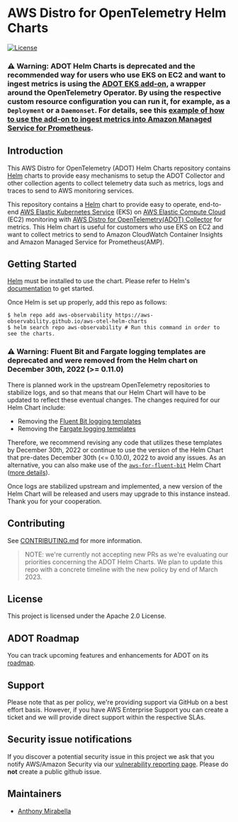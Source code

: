 # AWS Distro for OpenTelemetry Helm Charts
[![License](https://img.shields.io/badge/License-Apache%202.0-blue.svg)](https://opensource.org/licenses/Apache-2.0)


### :warning: Warning: ADOT Helm Charts is deprecated and the recommended way for users who use EKS on EC2 and want to ingest metrics is using the [ADOT EKS add-on](https://aws-otel.github.io/docs/getting-started/adot-eks-add-on), a wrapper around the OpenTelemetry Operator. By using the respective custom resource configuration you can run it, for example, as a `Deployment` or a `Daemonset`. For details, see this [example of how to use the add-on to ingest metrics into Amazon Managed Service for Prometheus](https://aws-otel.github.io/docs/getting-started/adot-eks-add-on/config-amp).


## Introduction
This AWS Distro for OpenTelemetry (ADOT) Helm Charts repository contains [Helm](https://helm.sh/) charts to provide easy mechanisms to setup the ADOT Collector and other collection agents to collect telemetry data such as metrics, logs and traces to send to AWS monitoring services.

This repository contains a [Helm](https://helm.sh/) chart to provide easy to operate, end-to-end  [AWS Elastic Kubernetes Service](https://aws.amazon.com/eks/) (EKS) on [AWS Elastic Compute Cloud](https://aws.amazon.com/ec2/) (EC2) monitoring with [AWS Distro for OpenTelemetry(ADOT) Collector](https://docs.aws.amazon.com/AmazonCloudWatch/latest/monitoring/Container-Insights-EKS-otel.html) for metrics. This Helm chart is useful for customers who use EKS on EC2 and want to collect metrics to send to Amazon CloudWatch Container Insights and Amazon Managed Service for Prometheus(AMP).

## Getting Started

[Helm](https://helm.sh/) must be installed to use the chart. Please refer to Helm's [documentation](https://helm.sh/docs/) to get started.

Once Helm is set up properly, add this repo as follows:
```console
$ helm repo add aws-observability https://aws-observability.github.io/aws-otel-helm-charts
$ helm search repo aws-observability # Run this command in order to see the charts.
```

### :warning: Warning: Fluent Bit and Fargate logging templates are deprecated and were removed from the Helm chart on December 30th, 2022 (>= 0.11.0)

There is planned work in the upstream OpenTelemetry repositories to stabilize logs, and so that means that our Helm Chart will have to be updated to reflect these eventual changes.  The changes required for our Helm Chart include:

* Removing the [Fluent Bit logging templates](https://github.com/aws-observability/aws-otel-helm-charts/tree/main/charts/adot-exporter-for-eks-on-ec2/templates/aws-for-fluent-bit)
* Removing the [Fargate logging templates](https://github.com/aws-observability/aws-otel-helm-charts/tree/main/charts/adot-exporter-for-eks-on-ec2/templates/aws-fargate-logging)

Therefore, we recommend revising any code that utilizes these templates by December 30th, 2022 or continue to use the version of the Helm Chart that pre-dates December 30th (<= 0.10.0), 2022 to avoid any issues. As an alternative, you can also make use of the [`aws-for-fluent-bit`](https://github.com/aws/eks-charts/tree/master/stable/aws-for-fluent-bit) Helm Chart ([more details](https://github.com/aws-observability/aws-otel-helm-charts/issues/88)).

Once logs are stabilized upstream and implemented, a new version of the Helm Chart will be released and users may upgrade to this instance instead.  Thank you for your cooperation.


## Contributing

See [CONTRIBUTING.md](CONTRIBUTING.md) for more information.

> NOTE: we're currently not accepting new PRs as we're evaluating our priorities concerning the ADOT Helm Charts. We plan to update this repo with a concrete timeline with the new policy by end of March 2023.

## License

This project is licensed under the Apache 2.0 License.

## ADOT Roadmap

You can track upcoming features and enhancements for ADOT on its [roadmap](https://github.com/orgs/aws-observability/projects/4).

## Support

Please note that as per policy, we're providing support via GitHub on a best effort basis. However, if you have AWS Enterprise Support you can create a ticket and we will provide direct support within the respective SLAs.

## Security issue notifications
If you discover a potential security issue in this project we ask that you notify AWS/Amazon Security via our [vulnerability reporting page](http://aws.amazon.com/security/vulnerability-reporting/). Please do **not** create a public github issue.

## Maintainers

- [Anthony Mirabella](https://github.com/Aneurysm9)
